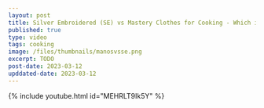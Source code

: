 ```yaml
---
layout: post
title: Silver Embroidered (SE) vs Mastery Clothes for Cooking - Which is Better? (BDO)
published: true
type: video
tags: cooking
image: /files/thumbnails/manosvsse.png
excerpt: TODO
post-date: 2023-03-12
upddated-date: 2023-03-12
---
```



{% include youtube.html id="MEHRLT9Ik5Y" %}